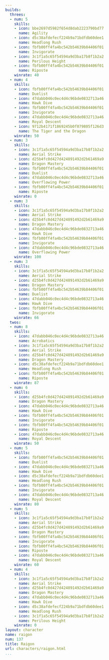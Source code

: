 ```yaml
---
builds:
  threes:
  - num: 5
    skills:
    - icon: bbe2697d5982f654d8dab2223790bd77
      name: Agility
    - icon: d5c38afdefecf224b9a71bdfdb60dee1
      name: Headlong Rush
    - icon: fbfb00ff4fa4bc542b54639b84406f01
      name: Invigorate
    - icon: 3c1f1a5c65f54594a9d3ba17b8f1b2a2
      name: Perilous Height
    - icon: fbfb00ff4fa4bc542b54639b84406f01
      name: Riposte
    winrate: 40
  - num: 4
    skills:
    - icon: fbfb00ff4fa4bc542b54639b84406f01
      name: Duelist
    - icon: 47dabb046c0ec4d4c96bde0832713a46
      name: Hawk Dive
    - icon: fbfb00ff4fa4bc542b54639b84406f01
      name: Invigorate
    - icon: 47dabb046c0ec4d4c96bde0832713a46
      name: Royal Descent
    - icon: 9712b4171f1869245b0f079805f126d3
      name: The Tiger and the Dragon
    winrate: 50
  - num: 3
    skills:
    - icon: 3c1f1a5c65f54594a9d3ba17b8f1b2a2
      name: Aerial Strike
    - icon: d25b4fc0d427d424891492d2b61469a9
      name: Dragon Mastery
    - icon: fbfb00ff4fa4bc542b54639b84406f01
      name: Duelist
    - icon: 47dabb046c0ec4d4c96bde0832713a46
      name: Overflowing Power
    - icon: fbfb00ff4fa4bc542b54639b84406f01
      name: Riposte
    winrate: 0
  - num: 3
    skills:
    - icon: 3c1f1a5c65f54594a9d3ba17b8f1b2a2
      name: Aerial Strike
    - icon: d25b4fc0d427d424891492d2b61469a9
      name: Dragon Mastery
    - icon: 47dabb046c0ec4d4c96bde0832713a46
      name: Hawk Dive
    - icon: fbfb00ff4fa4bc542b54639b84406f01
      name: Invigorate
    - icon: 47dabb046c0ec4d4c96bde0832713a46
      name: Overflowing Power
    winrate: 100
  - num: 3
    skills:
    - icon: 3c1f1a5c65f54594a9d3ba17b8f1b2a2
      name: Aerial Strike
    - icon: d25b4fc0d427d424891492d2b61469a9
      name: Dragon Mastery
    - icon: fbfb00ff4fa4bc542b54639b84406f01
      name: Duelist
    - icon: 47dabb046c0ec4d4c96bde0832713a46
      name: Hawk Dive
    - icon: fbfb00ff4fa4bc542b54639b84406f01
      name: Invigorate
    winrate: 66
  twos:
  - num: 8
    skills:
    - icon: 47dabb046c0ec4d4c96bde0832713a46
      name: Acrobatics
    - icon: 3c1f1a5c65f54594a9d3ba17b8f1b2a2
      name: Aerial Strike
    - icon: d25b4fc0d427d424891492d2b61469a9
      name: Dragon Mastery
    - icon: d5c38afdefecf224b9a71bdfdb60dee1
      name: Headlong Rush
    - icon: fbfb00ff4fa4bc542b54639b84406f01
      name: Riposte
    winrate: 87
  - num: 6
    skills:
    - icon: d25b4fc0d427d424891492d2b61469a9
      name: Dragon Mastery
    - icon: 47dabb046c0ec4d4c96bde0832713a46
      name: Hawk Dive
    - icon: fbfb00ff4fa4bc542b54639b84406f01
      name: Invigorate
    - icon: fbfb00ff4fa4bc542b54639b84406f01
      name: Riposte
    - icon: 47dabb046c0ec4d4c96bde0832713a46
      name: Royal Descent
    winrate: 50
  - num: 5
    skills:
    - icon: fbfb00ff4fa4bc542b54639b84406f01
      name: Duelist
    - icon: 47dabb046c0ec4d4c96bde0832713a46
      name: Hawk Dive
    - icon: d5c38afdefecf224b9a71bdfdb60dee1
      name: Headlong Rush
    - icon: fbfb00ff4fa4bc542b54639b84406f01
      name: Invigorate
    - icon: 47dabb046c0ec4d4c96bde0832713a46
      name: Royal Descent
    winrate: 80
  - num: 5
    skills:
    - icon: 3c1f1a5c65f54594a9d3ba17b8f1b2a2
      name: Aerial Strike
    - icon: d25b4fc0d427d424891492d2b61469a9
      name: Dragon Mastery
    - icon: fbfb00ff4fa4bc542b54639b84406f01
      name: Invigorate
    - icon: fbfb00ff4fa4bc542b54639b84406f01
      name: Riposte
    - icon: 47dabb046c0ec4d4c96bde0832713a46
      name: Royal Descent
    winrate: 60
  - num: 4
    skills:
    - icon: 3c1f1a5c65f54594a9d3ba17b8f1b2a2
      name: Aerial Strike
    - icon: d25b4fc0d427d424891492d2b61469a9
      name: Dragon Mastery
    - icon: 47dabb046c0ec4d4c96bde0832713a46
      name: Hawk Dive
    - icon: d5c38afdefecf224b9a71bdfdb60dee1
      name: Headlong Rush
    - icon: 3c1f1a5c65f54594a9d3ba17b8f1b2a2
      name: Perilous Height
    winrate: 0
layout: character
name: raigon
num: 137
title: Raigon
url: characters/raigon.html
...
```

